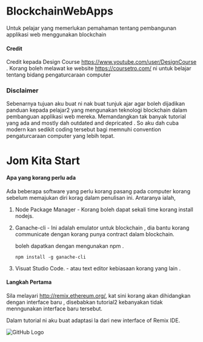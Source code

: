 # BlockchainWebApps
 Untuk pelajar yang memerlukan pemahaman tentang pembangunan applikasi web menggunakan blockchain
 
#### Credit

Credit kepada Design Course  https://www.youtube.com/user/DesignCourse . Korang boleh melawat ke website 
https://coursetro.com/ ni untuk belajar tentang bidang pengaturcaraan computer

### Disclaimer

Sebenarnya tujuan aku buat ni nak buat tunjuk ajar agar boleh dijadikan panduan kepada pelajar2 yang mengunakan teknologi blockchain dalam pembanguan applikasi web mereka. Memandangkan tak banyak tutorial yang ada and mostly dah outdated and depricated . So aku dah cuba modern kan sedikit coding tersebut bagi memnuhi convention pengaturcaraan computer yang lebih tepat.

# Jom Kita Start 

#### Apa yang korang perlu ada

Ada beberapa software yang perlu korang pasang pada computer korang sebelum memajukan diri korag dalam penulisan ini. Antaranya ialah,

1. Node Package Manager - Korang boleh dapat sekali time korang install nodejs.
2. Ganache-cli - Ini adalah emulator untuk blockchain , dia bantu korang communicate dengan korang punya   contract dalam blockchain.

   boleh dapatkan dengan mengunakan npm .

   ```npm install -g ganache-cli```
   

3. Visuat Studio Code. - atau text editor kebiasaan korang yang lain .


#### Langkah Pertama

Sila melayari http://remix.ethereum.org/, kat sini korang akan dihidangkan dengan interface baru , disebabkan tutorial2 kebanyakan tidak menngunakan interface baru tersebut.

Dalam tutorial ni aku buat adaptasi la dari new interface of Remix IDE.

![GitHub Logo](/images/home.png)

